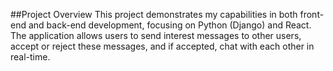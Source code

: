 ##Project Overview
This project demonstrates my capabilities in both front-end and back-end development, focusing on Python (Django) and React. The application allows users to send interest messages to other users, accept or reject these messages, and if accepted, chat with each other in real-time.
